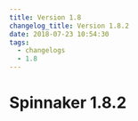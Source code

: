 ```yaml
---
title: Version 1.8
changelog_title: Version 1.8.2
date: 2018-07-23 10:54:30
tags:
  - changelogs
  - 1.8
---
```


# Spinnaker 1.8.2

<script src="https://gist.github.com/spinnaker-release/30caa31c9e5e02eb636c061a79a291f1.js"/>
